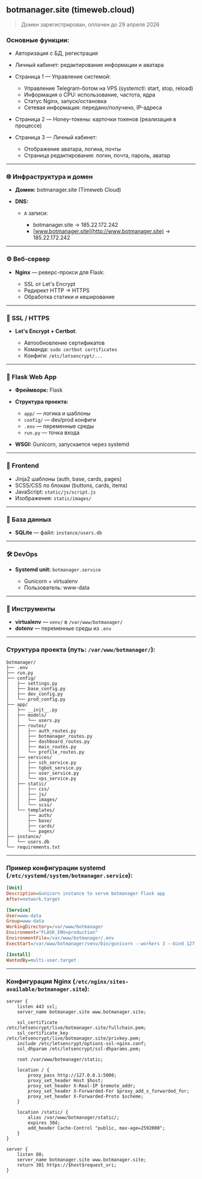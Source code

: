 ## botmanager.site (timeweb.cloud)

> Домен зарегистрирован, оплачен до 29 апреля 2026

### Основные функции:

* Авторизация с БД, регистрация
* Личный кабинет: редактирование информации и аватара
* Страница 1 — Управление системой:

  * Управление Telegram-ботом на VPS (systemctl: start, stop, reload)
  * Информация о CPU: использование, частота, ядра
  * Статус Nginx, запуск/остановка
  * Сетевая информация: передано/получено, IP-адреса
* Страница 2 — Honey-токены: карточки токенов (реализация в процессе)
* Страница 3 — Личный кабинет:

  * Отображение аватара, логина, почты
  * Страница редактирования: логин, почта, пароль, аватар

---

### 🌐 Инфраструктура и домен

* **Домен:** botmanager.site (Timeweb Cloud)
* **DNS:**

  * `A` записи:

    * botmanager.site → 185.22.172.242
    * [www.botmanager.site](http://www.botmanager.site) → 185.22.172.242

---

### ⚙️ Веб-сервер

* **Nginx** — реверс-прокси для Flask:

  * SSL от Let's Encrypt
  * Редирект HTTP → HTTPS
  * Обработка статики и кеширование

---

### 🔐 SSL / HTTPS

* **Let's Encrypt + Certbot**:

  * Автообновление сертификатов
  * Команда: `sudo certbot certificates`
  * Конфиги: `/etc/letsencrypt/...`

---

### 🐍 Flask Web App

* **Фреймворк:** Flask
* **Структура проекта:**

  * `app/` — логика и шаблоны
  * `config/` — dev/prod конфиги
  * `.env` — переменные среды
  * `run.py` — точка входа
* **WSGI:** Gunicorn, запускается через systemd

---

### 🧱 Frontend

* Jinja2 шаблоны (auth, base, cards, pages)
* SCSS/CSS по блокам (buttons, cards, items)
* JavaScript: `static/js/script.js`
* Изображения: `static/images/`

---

### 📁 База данных

* **SQLite** — файл: `instance/users.db`

---

### 🛠️ DevOps

* **Systemd unit:** `botmanager.service`

  * Gunicorn + virtualenv
  * Пользователь: www-data

---

### 🧩 Инструменты

* **virtualenv** — `venv/` в `/var/www/botmanager/`
* **dotenv** — переменные среды из `.env`

---

### Структура проекта (путь: `/var/www/botmanager/`):

```
botmanager/
├── .env
├── run.py
├── config/
│   ├── settings.py
│   ├── base_config.py
│   ├── dev_config.py
│   └── prod_config.py
├── app/
│   ├── __init__.py
│   ├── models/
│   │   └── users.py
│   ├── routes/
│   │   ├── auth_routes.py
│   │   ├── botmanager_routes.py
│   │   ├── dashboard_routes.py
│   │   ├── main_routes.py
│   │   └── profile_routes.py
│   ├── services/
│   │   ├── ssh_service.py
│   │   ├── tgbot_service.py
│   │   ├── user_service.py
│   │   └── vps_service.py
│   ├── static/
│   │   ├── css/
│   │   ├── js/
│   │   ├── images/
│   │   └── scss/
│   └── templates/
│       ├── auth/
│       ├── base/
│       ├── cards/
│       └── pages/
├── instance/
│   └── users.db
└── requirements.txt
```

---

### Пример конфигурации systemd (`/etc/systemd/system/botmanager.service`):

```ini
[Unit]
Description=Gunicorn instance to serve botmanager Flask app
After=network.target

[Service]
User=www-data
Group=www-data
WorkingDirectory=/var/www/botmanager
Environment="FLASK_ENV=production"
EnvironmentFile=/var/www/botmanager/.env
ExecStart=/var/www/botmanager/venv/bin/gunicorn --workers 3 --bind 127.0.0.1:5000 run:app

[Install]
WantedBy=multi-user.target
```

---

### Конфигурация Nginx (`/etc/nginx/sites-available/botmanager.site`):

```nginx
server {
    listen 443 ssl;
    server_name botmanager.site www.botmanager.site;

    ssl_certificate /etc/letsencrypt/live/botmanager.site/fullchain.pem;
    ssl_certificate_key /etc/letsencrypt/live/botmanager.site/privkey.pem;
    include /etc/letsencrypt/options-ssl-nginx.conf;
    ssl_dhparam /etc/letsencrypt/ssl-dhparams.pem;

    root /var/www/botmanager/static;

    location / {
        proxy_pass http://127.0.0.1:5000;
        proxy_set_header Host $host;
        proxy_set_header X-Real-IP $remote_addr;
        proxy_set_header X-Forwarded-For $proxy_add_x_forwarded_for;
        proxy_set_header X-Forwarded-Proto $scheme;
    }

    location /static/ {
        alias /var/www/botmanager/static/;
        expires 30d;
        add_header Cache-Control "public, max-age=2592000";
    }
}

server {
    listen 80;
    server_name botmanager.site www.botmanager.site;
    return 301 https://$host$request_uri;
}
```

